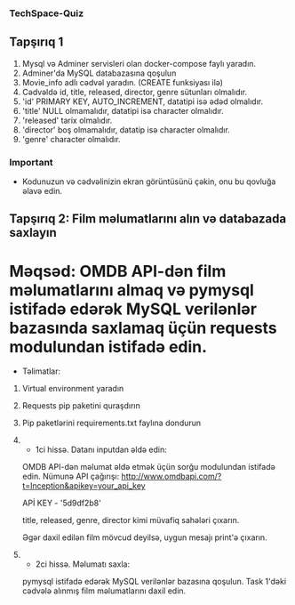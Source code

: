 ### TechSpace-Quiz

## Tapşırıq 1

1. Mysql və Adminer servisleri olan docker-compose faylı yaradın.
2. Adminer'da MySQL databazasına qoşulun
3. Movie_info adlı cədvəl yaradın. (CREATE funksiyası ilə)
4. Cədvəldə id, title, released, director, genre sütunları olmalıdır.
5. 'id' PRIMARY KEY, AUTO_INCREMENT, datatipi isə ədəd olmalıdır.
6. 'title' NULL olmamalıdır, datatipi isə character olmalıdır.
7. 'released' tarix olmalıdır.
8. 'director' boş olmamalıdır, datatip isə character olmalıdır.
10. 'genre' character olmalıdır.


### Important

* Kodunuzun və cədvəlinizin ekran görüntüsünü çəkin, onu bu qovluğa əlavə edin.


## Tapşırıq 2: Film məlumatlarını alın və databazada saxlayın
# Məqsəd: OMDB API-dən film məlumatlarını almaq və pymysql istifadə edərək MySQL verilənlər bazasında saxlamaq üçün requests modulundan istifadə edin.

- Təlimatlar:
1. Virtual environment yaradın
2. Requests pip paketini quraşdırın
3. Pip paketlərini requirements.txt faylına dondurun
4. * 1ci hissə. Datanı inputdan əldə edin:

    OMDB API-dən məlumat əldə etmək üçün sorğu modulundan istifadə edin.
    Nümunə API çağırışı: http://www.omdbapi.com/?t=Inception&apikey=your_api_key

    APİ KEY - '5d9df2b8'

    title, released, genre, director kimi müvafiq sahələri çıxarın.

    Əgər daxil edilən film mövcud deyilsə, uygun mesajı print'ə çıxarın.

4. * 2ci hissə. Məlumatı saxla:

    pymysql istifadə edərək MySQL verilənlər bazasına qoşulun.
    Task 1'dəki cədvələ alınmış film məlumatlarını daxil edin.